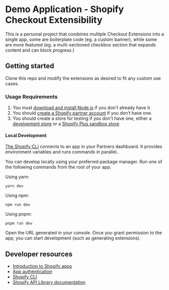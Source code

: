 # Demo Application - Shopify Checkout Extensibility

This is a personal project that combines multiple Checkout Extensions into a single app, some are boilerplate code (eg. a custom banner), while some are more featured (eg. a multi-sectioned checkbox section that expands content and can block progress.)

## Getting started

Clone this repo and modify the extensions as desired to fit any custom use cases.

### Usage Requirements

1. You must [download and install Node.js](https://nodejs.org/en/download/) if you don't already have it.
1. You should [create a Shopify partner account](https://partners.shopify.com/signup) if you don’t have one.
1. You should create a store for testing if you don't have one, either a [development store](https://help.shopify.com/en/partners/dashboard/development-stores#create-a-development-store) or a [Shopify Plus sandbox store](https://help.shopify.com/en/partners/dashboard/managing-stores/plus-sandbox-store).

#### Local Development

[The Shopify CLI](https://shopify.dev/docs/apps/tools/cli) connects to an app in your Partners dashboard. It provides environment variables and runs commands in parallel..

You can develop locally using your preferred package manager. Run one of the following commands from the root of your app.

Using yarn:

```shell
yarn dev
```

Using npm:

```shell
npm run dev
```

Using pnpm:

```shell
pnpm run dev
```

Open the URL generated in your console. Once you grant permission to the app, you can start development (such as generating extensions).

## Developer resources

- [Introduction to Shopify apps](https://shopify.dev/docs/apps/getting-started)
- [App authentication](https://shopify.dev/docs/apps/auth)
- [Shopify CLI](https://shopify.dev/docs/apps/tools/cli)
- [Shopify API Library documentation](https://github.com/Shopify/shopify-api-js#readme)

